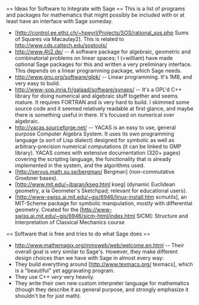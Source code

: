 == Ideas for Software to Integrate with Sage ==
This is a list of programs and packages for mathematics that might possibly be included with or at least have an interface with Sage someday.

 * [http://control.ee.ethz.ch/~hpeyrl/Projects/SOS/rational_sos.php Sums of Squares via Macaulay2]. This is related to http://www.cds.caltech.edu/sostools/
 * http://www.4ti2.de/ --  A software package for algebraic, geometric and combinatorial problems on linear spaces; I (=william) have made optional Sage packages for this and written a very preliminary interface.  This depends on a linear programming package, which Sage needs.
 * http://www.gnu.org/software/glpk/ -- Linear programming.  It's 1MB, and very easy to build.
 * http://www-sop.inria.fr/galaad/software/synaps/ -- It's a GPL'd C++ library for doing numerical and algebraic stuff together and seems mature.  It requires FORTRAN and is very hard to build.  I skimmed some source code and it seemed relatively readable at first glance, and maybe there is something useful in there.   It's focused on numerical over algebraic.
 * http://yacas.sourceforge.net/ --   		YACAS is an easy to use, general purpose Computer Algebra System. It uses 		its own programming language (a sort of Lisp dialect) designed for symbolic as well as 		arbitrary-precision numerical computations (it can be linked to GMP library). YACAS comes with 		extensive documentation (320+ pages) covering the scripting language, 		the functionality that is already implemented in the system, and the 		algorithms used.
 * [http://servus.math.su.se/bergman/ Bergman] (non-commutative Groebner bases).
 * [http://www.mit.edu/~ibaran/kseg.html kseg] (dynamic Euclidean geometry, a la Geometer's Sketchpad; relevant for educational users).
 * [http://www-swiss.ai.mit.edu/~gjs/6946/linux-install.htm scmutils], an MIT-Scheme package for symbolic manipulation, mostly with differential geometry. Created for the [http://www-swiss.ai.mit.edu/~gjs/6946/sicm-html/index.html SICM]: Structure and Interpretation of Classical Mechanics course

== Software that is free and tries to do what Sage does ==
 * http://www.mathemagix.org/mmxweb/web/welcome.en.html -- Their overall goal is very similar to Sage's.  However, they make different design choices than we have with Sage in almost every way:
  * They build everything around [http://www.texmacs.org/ texmacs], which is a "beautiful" yet aggravating program.
  * They use C++ *very* very heavily.
  * They write their own new custom interpreter language for mathematics (though they describe it as general purpose, and strongly emphasize it shouldn't be for just math).
